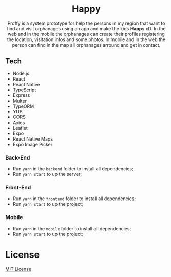 <h1 align="center">
  Happy
</h1>

<p align="center">
  Proffy is a system prototype for help the persons in my region that want to find and visit orphanages using an app and make the kids H<strong>app</strong>y xD. In the web and in the mobile the orphanages can create their profiles registering  the location, visitation infos and some photos. In mobile and in the web the person can find in the map all orphanages arround and get in contact.
</p>

## Tech

- Node.js
- React
- React Native
- TypeScript
- Express
- Multer
- TypeORM
- YUP
- CORS
- Axios
- Leaflet
- Expo
- React Native Maps
- Expo Image Picker


### Back-End
- Run `yarn` in the `backend` folder to install all dependencies;
- Run `yarn start` to up the server;

### Front-End 
- Run `yarn` in the `frontend` folder to install all dependencies;
- Run `yarn start` to up the project;

### Mobile
- Run `yarn` in the `mobile` folder to install all dependencies;
- Run `yarn start` to up the project;

# License
[MIT License](/LICENSE)
